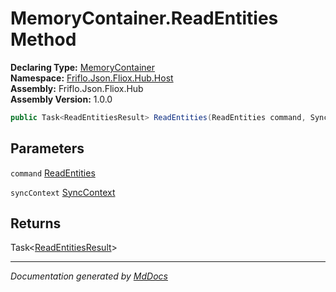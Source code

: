 ﻿<!--  
  <auto-generated>   
    The contents of this file were generated by a tool.  
    Changes to this file may be list if the file is regenerated  
  </auto-generated>   
-->

# MemoryContainer.ReadEntities Method

**Declaring Type:** [MemoryContainer](../index.md)  
**Namespace:** [Friflo.Json.Fliox.Hub.Host](../../index.md)  
**Assembly:** Friflo.Json.Fliox.Hub  
**Assembly Version:** 1.0.0

```csharp
public Task<ReadEntitiesResult> ReadEntities(ReadEntities command, SyncContext syncContext);
```

## Parameters

`command`  [ReadEntities](../../../Protocol/Tasks/ReadEntities/index.md)

`syncContext`  [SyncContext](../../SyncContext/index.md)

## Returns

Task\<[ReadEntitiesResult](../../../Protocol/Tasks/ReadEntitiesResult/index.md)\>

___

*Documentation generated by [MdDocs](https://github.com/ap0llo/mddocs)*
